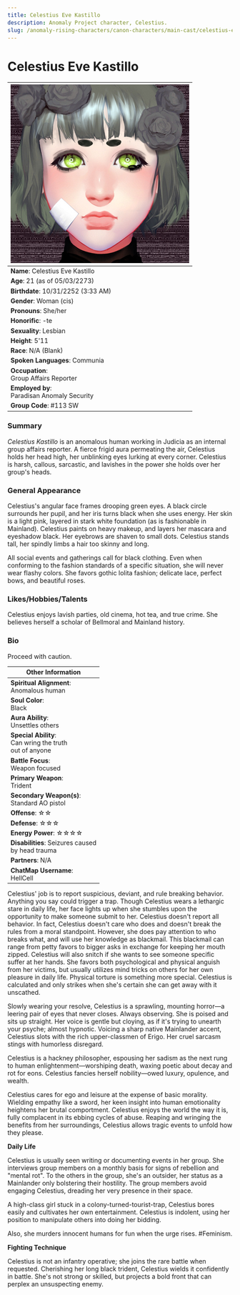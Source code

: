 ```yaml
---
title: Celestius Eve Kastillo
description: Anomaly Project character, Celestius.
slug: /anomaly-rising-characters/canon-characters/main-cast/celestius-eve-kastillo
---
```


# Celestius Eve Kastillo

<div class="leftCharacterProfile"> </div>

| ![Celestius Eve Kastillo Image](/img/characters/celestius.jpg) |
| --- |
|**Name**: Celestius Eve Kastillo|
|**Age**: 21 (as of 05/03/2273)|
|**Birthdate**: 10/31/2252 (3:33 AM)|
|**Gender**: Woman (cis)|
|**Pronouns**: She/her|
|**Honorific**: -te|
|**Sexuality**: Lesbian|
|**Height**: 5'11|
|**Race**: N/A (Blank)|
|**Spoken Languages**: Communia|
|**Occupation**:<br/> Group Affairs Reporter|
|**Employed by**:<br/> Paradisan Anomaly Security|
|**Group Code**: #113 SW|


### Summary

*Celestius Kastillo* is an anomalous human working in Judicia as an internal group affairs reporter. A fierce frigid  aura permeating the air, Celestius holds her head high, her unblinking eyes lurking at every corner. Celestius is harsh, callous, sarcastic, and lavishes in the power she holds over her group's heads.

### General Appearance

Celestius's angular face frames drooping green eyes. A black circle surrounds her pupil, and her iris turns black when she uses energy. Her skin is a light pink, layered in stark white foundation (as is fashionable in Mainland). Celestius paints on heavy makeup, and layers her mascara and eyeshadow black. Her eyebrows are shaven to small dots. Celestius stands tall, her spindly limbs a hair too skinny and long.

All social events and gatherings call for black clothing. Even when conforming to the fashion standards of a specific situation, she will never wear flashy colors. She favors gothic lolita fashion; delicate lace, perfect bows, and beautiful roses.

### Likes/Hobbies/Talents

Celestius enjoys lavish parties, old cinema, hot tea, and true crime. She believes herself a scholar of Bellmoral and Mainland history.

### Bio

Proceed with caution.

<div class="rightCharacterProfile"> </div>

|Other Information|
| --- |
|**Spiritual Alignment**: <br/> 	Anomalous human|
|**Soul Color**:<br /> 	Black|
|**Aura Ability**:<br /> 	Unsettles others|
|**Special Ability**: <br/>	Can wring the truth<br/> out of anyone|
|**Battle Focus**:<br/> 	Weapon focused|
|**Primary Weapon**:<br/> 	Trident|
|**Secondary Weapon(s)**:<br/> 	Standard AO pistol|
|**Offense**: ☆☆|
|**Defense**: ☆☆☆|
|**Energy Power**: ☆☆☆☆|
|**Disabilities**: 	Seizures caused<br/> by head trauma|
|**Partners**: 	N/A|
|**ChatMap Username**:<br/> 	HellCell|

Celestius' job is to report suspicious, deviant, and rule breaking behavior. Anything you say could trigger a trap. Though Celestius wears a lethargic stare in daily life, her face lights up when she stumbles upon the opportunity to make someone submit to her. Celestius doesn't report all behavior. In fact, Celestius doesn't care who does and doesn't break the rules from a moral standpoint. However, she does pay attention to who breaks what, and will use her knowledge as blackmail. This blackmail can range from petty favors to bigger asks in exchange for keeping her mouth zipped. Celestius will also snitch if she wants to see someone specific suffer at her hands. She favors both psychological and physical anguish from her victims, but usually utilizes mind tricks on others for her own pleasure in daily life. Physical torture is something more special. Celestius is calculated and only strikes when she's certain she can get away with it unscathed.

Slowly wearing your resolve, Celestius is a sprawling, mounting horror—a leering pair of eyes that never closes. Always observing. She is poised and sits up straight. Her voice is gentle but cloying, as if it's trying to unearth your psyche; almost hypnotic. Voicing a sharp native Mainlander accent, Celestius slots with the rich upper-classmen of Erigo. Her cruel sarcasm stings with humorless disregard.

Celestius is a hackney philosopher, espousing her sadism as the next rung to human enlightenment—worshiping death, waxing poetic about decay and rot for eons. Celestius fancies herself nobility—owed luxury, opulence, and wealth.

Celestius cares for ego and leisure at the expense of basic morality. Wielding empathy like a sword, her keen insight into human emotionality heightens her brutal comportment. Celestius enjoys the world the way it is, fully complacent in its ebbing cycles of abuse. Reaping and wringing the benefits from her surroundings, Celestius allows tragic events to unfold how they please.

**Daily Life**

Celestius is usually seen writing or documenting events in her group. She interviews group members on a monthly basis for signs of rebellion and "mental rot". To the others in the group, she's an outsider, her status as a Mainlander only bolstering their hostility. The group members avoid engaging Celestius, dreading her very presence in their space.

A high-class girl stuck in a colony-turned-tourist-trap, Celestius bores easily and cultivates her own entertainment. Celestius is indolent, using her position to manipulate others into doing her bidding.

Also, she murders innocent humans for fun when the urge rises. #Feminism.

**Fighting Technique**

Celestius is not an infantry operative; she joins the rare battle when requested. Cherishing her long black trident, Celestius wields it confidently in battle. She's not strong or skilled, but projects a bold front that can perplex an unsuspecting enemy.



